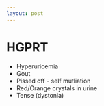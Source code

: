 ```yaml
---
layout: post
---
```



# HGPRT

- Hyperuricemia
- Gout
- Pissed off - self mutliation
- Red/Orange crystals in urine
- Tense (dystonia)
